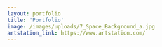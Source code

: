 ```yaml
---
layout: portfolio
title: 'Portfolio'
image: /images/uploads/7_Space_Background_a.jpg
artstation_link: https://www.artstation.com/
---
```


